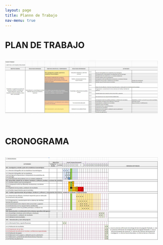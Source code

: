 ```yaml
---
layout: page
title: Plannn de Trabajo
nav-menu: true
---
```


<h1>PLAN DE TRABAJO</h1><br>
<span class="image fit"><img src="assets/images/pt1.jpg" alt="" /></span><br><br>
<br>
<h1>CRONOGRAMA</h1><br>
<span class="image fit"><img src="assets/images/pt2.jpg" alt="" /></span><br>
